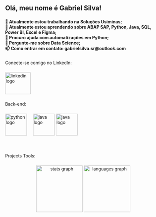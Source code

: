 <h2 align="left">Olá, meu nome é Gabriel Silva!</h2>

###

<h4 align="left">🔭 Atualmente estou trabalhando na Soluções Usiminas;<br>🌱 Atualmente estou aprendendo sobre ABAP SAP, Python, Java, SQL, Power BI, Excel e Figma;<br>🤔 Procuro ajuda com automatizações em Python;<br>💬 Pergunte-me sobre Data Science; <br>📫 Como entrar em contato: gabrielsilva.sr@outlook.com</h4>

###

<p align="left">Conecte-se comigo no LinkedIn:</p>

###

<div align="left">
  <a href="https://www.linkedin.com/in/gabriel-henrique-silva-ghs25/" target="_blank">
    <img src="https://raw.githubusercontent.com/maurodesouza/profile-readme-generator/master/src/assets/icons/social/linkedin/default.svg" width="82" height="70" alt="linkedin logo"  />
  </a>
</div>

###

<p align="left">Back-end:</p>

###

<div align="left">
  <img src="https://cdn.jsdelivr.net/gh/devicons/devicon/icons/python/python-original.svg" height="70" alt="python logo"  />
  <img width="12" />
  <img src="https://cdn.jsdelivr.net/gh/devicons/devicon/icons/java/java-original-wordmark.svg" height="70" alt="java logo"  />
  <img src="https://www.google.com/urlsa=i&url=https%3A%2F%2Fwww.pinterest.com%2Fpin%2F474074298255374977%2F&psig=AOvVaw1PotxgxLSHCXCAa9oJ7EyY&ust=1711110334004000&source=images&cd=vfe&opi=89978449&ved=0CBAQjRxqFwoTCMj96_OshYUDFQAAAAAdAAAAABAD" height="70" alt="java logo"  />


</div>

###

<br>

<p align="left">Projects Tools:</p>



###

<div align="center">
  <img src="https://github-readme-stats.vercel.app/api?username=ghsilva25&hide_title=false&hide_rank=false&show_icons=true&include_all_commits=true&count_private=true&disable_animations=false&theme=dracula&locale=en&hide_border=false&order=1" height="150" alt="stats graph"  />
  <img src="https://github-readme-stats.vercel.app/api/top-langs?username=ghsilva25&locale=en&hide_title=false&layout=compact&card_width=320&langs_count=5&theme=dracula&hide_border=false&order=2" height="150" alt="languages graph"  />
</div>

###

